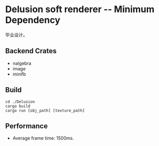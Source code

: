 # Delusion soft renderer -- Minimum Dependency

毕业设计。

## Backend Crates

- nalgebra
- image
- minifb

## Build

```
cd ./Delusion
cargo build
cargo run [obj_path] [texture_path]
```

## Performance

- Average frame time: 1500ms.
